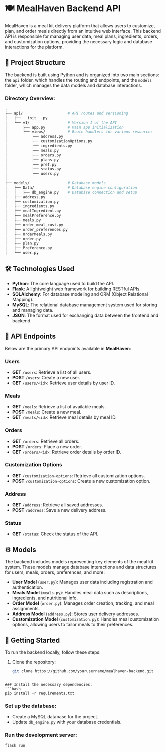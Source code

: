 # 🍽️ MealHaven Backend API

MealHaven is a meal kit delivery platform that allows users to customize, plan, and order meals directly from an intuitive web interface. This backend API is responsible for managing user data, meal plans, ingredients, orders, and customization options, providing the necessary logic and database interactions for the platform.

## 📁 Project Structure

The backend is built using Python and is organized into two main sections: the `api` folder, which handles the routing and endpoints, and the `models` folder, which manages the data models and database interactions.

### Directory Overview:

```bash
.
├── api/                    # API routes and versioning
│   ├── __init__.py
│   └── v1/                 # Version 1 of the API
│       ├── app.py          # Main app initialization
│       └── views/          # Route handlers for various resources
│           ├── address.py
│           ├── customizationOptions.py
│           ├── ingredients.py
│           ├── meals.py
│           ├── orders.py
│           ├── plans.py
│           ├── pref.py
│           ├── status.py
│           └── users.py
│
├── models/                 # Database models
│   ├── Data/               # Database engine configuration
│   │   ├── db_engine.py    # Database connection and setup
│   ├── address.py
│   ├── customization.py
│   ├── ingredients.py
│   ├── mealIngredient.py
│   ├── mealPreference.py
│   ├── meals.py
│   ├── order_meal_cust.py
│   ├── order_preferences.py
│   ├── OrderMeals.py
│   ├── order.py
│   ├── plan.py
│   ├── Preference.py
│   └── user.py
```

## 🛠️ Technologies Used

- **Python**: The core language used to build the API.
- **Flask**: A lightweight web framework for building RESTful APIs.
- **SQLAlchemy**: For database modeling and ORM (Object Relational Mapping).
- **MySQL**: The relational database management system used for storing and managing data.
- **JSON**: The format used for exchanging data between the frontend and backend.

## 📂 API Endpoints

Below are the primary API endpoints available in **MealHaven**:

### Users
- **GET** `/users`: Retrieve a list of all users.
- **POST** `/users`: Create a new user.
- **GET** `/users/<id>`: Retrieve user details by user ID.

### Meals
- **GET** `/meals`: Retrieve a list of available meals.
- **POST** `/meals`: Create a new meal.
- **GET** `/meals/<id>`: Retrieve meal details by meal ID.

### Orders
- **GET** `/orders`: Retrieve all orders.
- **POST** `/orders`: Place a new order.
- **GET** `/orders/<id>`: Retrieve order details by order ID.

### Customization Options
- **GET** `/customization-options`: Retrieve all customization options.
- **POST** `/customization-options`: Create a new customization option.

### Address
- **GET** `/address`: Retrieve all saved addresses.
- **POST** `/address`: Save a new delivery address.

### Status
- **GET** `/status`: Check the status of the API.

## ⚙️ Models

The backend includes models representing key elements of the meal kit system. These models manage database interactions and data structures for users, meals, orders, preferences, and more:

- **User Model** (`user.py`): Manages user data including registration and authentication.
- **Meals Model** (`meals.py`): Handles meal data such as descriptions, ingredients, and nutritional info.
- **Order Model** (`order.py`): Manages order creation, tracking, and meal assignments.
- **Address Model** (`address.py`): Stores user delivery addresses.
- **Customization Model** (`customization.py`): Handles meal customization options, allowing users to tailor meals to their preferences.

## 🚀 Getting Started

To run the backend locally, follow these steps:

1. Clone the repository:
   ```bash
   git clone https://github.com/yourusername/mealhaven-backend.git
```

### Install the necessary dependencies:
```bash
pip install -r requirements.txt
```

### Set up the database:
- Create a MySQL database for the project.
- Update `db_engine.py` with your database credentials.

### Run the development server:
```bash
flask run
```


